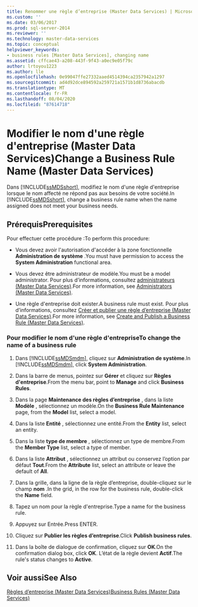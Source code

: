 ```yaml
---
title: Renommer une règle d’entreprise (Master Data Services) | Microsoft Docs
ms.custom: ''
ms.date: 03/06/2017
ms.prod: sql-server-2014
ms.reviewer: ''
ms.technology: master-data-services
ms.topic: conceptual
helpviewer_keywords:
- business rules [Master Data Services], changing name
ms.assetid: cffcae43-a208-443f-9f43-a0ec9e05f79c
author: lrtoyou1223
ms.author: lle
ms.openlocfilehash: 0e99047ffe27332aaed4514394ca2357942a1297
ms.sourcegitcommit: ad4d92dce894592a259721a1571b1d8736abacdb
ms.translationtype: MT
ms.contentlocale: fr-FR
ms.lasthandoff: 08/04/2020
ms.locfileid: "87614718"
---
```

# <a name="change-a-business-rule-name-master-data-services"></a><span data-ttu-id="cac52-102">Modifier le nom d'une règle d'entreprise (Master Data Services)</span><span class="sxs-lookup"><span data-stu-id="cac52-102">Change a Business Rule Name (Master Data Services)</span></span>
  <span data-ttu-id="cac52-103">Dans [!INCLUDE[ssMDSshort](../includes/ssmdsshort-md.md)], modifiez le nom d'une règle d'entreprise lorsque le nom affecté ne répond pas aux besoins de votre société.</span><span class="sxs-lookup"><span data-stu-id="cac52-103">In [!INCLUDE[ssMDSshort](../includes/ssmdsshort-md.md)], change a business rule name when the name assigned does not meet your business needs.</span></span>  
  
## <a name="prerequisites"></a><span data-ttu-id="cac52-104">Prérequis</span><span class="sxs-lookup"><span data-stu-id="cac52-104">Prerequisites</span></span>  
 <span data-ttu-id="cac52-105">Pour effectuer cette procédure :</span><span class="sxs-lookup"><span data-stu-id="cac52-105">To perform this procedure:</span></span>  
  
-   <span data-ttu-id="cac52-106">Vous devez avoir l'autorisation d'accéder à la zone fonctionnelle **Administration de système** .</span><span class="sxs-lookup"><span data-stu-id="cac52-106">You must have permission to access the **System Administration** functional area.</span></span>  
  
-   <span data-ttu-id="cac52-107">Vous devez être administrateur de modèle.</span><span class="sxs-lookup"><span data-stu-id="cac52-107">You must be a model administrator.</span></span> <span data-ttu-id="cac52-108">Pour plus d’informations, consultez [administrateurs &#40;Master Data Services&#41;](administrators-master-data-services.md).</span><span class="sxs-lookup"><span data-stu-id="cac52-108">For more information, see [Administrators &#40;Master Data Services&#41;](administrators-master-data-services.md).</span></span>  
  
-   <span data-ttu-id="cac52-109">Une règle d'entreprise doit exister.</span><span class="sxs-lookup"><span data-stu-id="cac52-109">A business rule must exist.</span></span> <span data-ttu-id="cac52-110">Pour plus d’informations, consultez [Créer et publier une règle d’entreprise &#40;Master Data Services&#41;](../../2014/master-data-services/create-and-publish-a-business-rule-master-data-services.md).</span><span class="sxs-lookup"><span data-stu-id="cac52-110">For more information, see [Create and Publish a Business Rule &#40;Master Data Services&#41;](../../2014/master-data-services/create-and-publish-a-business-rule-master-data-services.md).</span></span>  
  
### <a name="to-change-the-name-of-a-business-rule"></a><span data-ttu-id="cac52-111">Pour modifier le nom d'une règle d'entreprise</span><span class="sxs-lookup"><span data-stu-id="cac52-111">To change the name of a business rule</span></span>  
  
1.  <span data-ttu-id="cac52-112">Dans [!INCLUDE[ssMDSmdm](../includes/ssmdsmdm-md.md)], cliquez sur **Administration de système**.</span><span class="sxs-lookup"><span data-stu-id="cac52-112">In [!INCLUDE[ssMDSmdm](../includes/ssmdsmdm-md.md)], click **System Administration**.</span></span>  
  
2.  <span data-ttu-id="cac52-113">Dans la barre de menus, pointez sur **Gérer** et cliquez sur **Règles d'entreprise**.</span><span class="sxs-lookup"><span data-stu-id="cac52-113">From the menu bar, point to **Manage** and click **Business Rules**.</span></span>  
  
3.  <span data-ttu-id="cac52-114">Dans la page **Maintenance des règles d’entreprise** , dans la liste **Modèle** , sélectionnez un modèle.</span><span class="sxs-lookup"><span data-stu-id="cac52-114">On the **Business Rule Maintenance** page, from the **Model** list, select a model.</span></span>  
  
4.  <span data-ttu-id="cac52-115">Dans la liste **Entité** , sélectionnez une entité.</span><span class="sxs-lookup"><span data-stu-id="cac52-115">From the **Entity** list, select an entity.</span></span>  
  
5.  <span data-ttu-id="cac52-116">Dans la liste **type de membre** , sélectionnez un type de membre.</span><span class="sxs-lookup"><span data-stu-id="cac52-116">From the **Member Type** list, select a type of member.</span></span>  
  
6.  <span data-ttu-id="cac52-117">Dans la liste **Attribut** , sélectionnez un attribut ou conservez l’option par défaut **Tout**.</span><span class="sxs-lookup"><span data-stu-id="cac52-117">From the **Attribute** list, select an attribute or leave the default of **All**.</span></span>  
  
7.  <span data-ttu-id="cac52-118">Dans la grille, dans la ligne de la règle d’entreprise, double-cliquez sur le champ **nom** .</span><span class="sxs-lookup"><span data-stu-id="cac52-118">In the grid, in the row for the business rule, double-click the **Name** field.</span></span>  
  
8.  <span data-ttu-id="cac52-119">Tapez un nom pour la règle d'entreprise.</span><span class="sxs-lookup"><span data-stu-id="cac52-119">Type a name for the business rule.</span></span>  
  
9. <span data-ttu-id="cac52-120">Appuyez sur Entrée.</span><span class="sxs-lookup"><span data-stu-id="cac52-120">Press ENTER.</span></span>  
  
10. <span data-ttu-id="cac52-121">Cliquez sur **Publier les règles d’entreprise**.</span><span class="sxs-lookup"><span data-stu-id="cac52-121">Click **Publish business rules**.</span></span>  
  
11. <span data-ttu-id="cac52-122">Dans la boîte de dialogue de confirmation, cliquez sur **OK**.</span><span class="sxs-lookup"><span data-stu-id="cac52-122">On the confirmation dialog box, click **OK**.</span></span> <span data-ttu-id="cac52-123">L’état de la règle devient **Actif**.</span><span class="sxs-lookup"><span data-stu-id="cac52-123">The rule's status changes to **Active**.</span></span>  
  
## <a name="see-also"></a><span data-ttu-id="cac52-124">Voir aussi</span><span class="sxs-lookup"><span data-stu-id="cac52-124">See Also</span></span>  
 [<span data-ttu-id="cac52-125">Règles d’entreprise &#40;Master Data Services&#41;</span><span class="sxs-lookup"><span data-stu-id="cac52-125">Business Rules &#40;Master Data Services&#41;</span></span>](../../2014/master-data-services/business-rules-master-data-services.md)  
  
  
